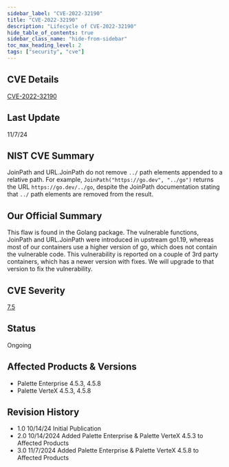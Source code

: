 ```yaml
---
sidebar_label: "CVE-2022-32190"
title: "CVE-2022-32190"
description: "Lifecycle of CVE-2022-32190"
hide_table_of_contents: true
sidebar_class_name: "hide-from-sidebar"
toc_max_heading_level: 2
tags: ["security", "cve"]
---
```


## CVE Details

[CVE-2022-32190](https://nvd.nist.gov/vuln/detail/CVE-2022-32190)

## Last Update

11/7/24

## NIST CVE Summary

JoinPath and URL.JoinPath do not remove `../` path elements appended to a relative path. For example,
`JoinPath("https://go.dev", "../go")` returns the URL `https://go.dev/../go`, despite the JoinPath documentation stating
that `../` path elements are removed from the result.

## Our Official Summary

This flaw is found in the Golang package. The vulnerable functions, JoinPath and URL.JoinPath were introduced in upstream go1.19, whereas most of our containers use a
higher version of go, which does not contain the vulnerable code. This vulnerability is reported on a couple of 3rd party containers, which has a newer version with
fixes. We will upgrade to that version to fix the vulnerability.

## CVE Severity

[7.5](https://nvd.nist.gov/vuln/detail/CVE-2022-32190)

## Status

Ongoing

## Affected Products & Versions

- Palette Enterprise 4.5.3, 4.5.8
- Palette VerteX 4.5.3, 4.5.8

## Revision History

- 1.0 10/14/24 Initial Publication
- 2.0 10/14/2024 Added Palette Enterprise & Palette VerteX 4.5.3 to Affected Products
- 3.0 11/7/2024 Added Palette Enterprise & Palette VerteX 4.5.8 to Affected Products